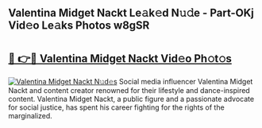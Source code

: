 ## Valentina Midget Nackt Le𝚊k𝚎d N𝚞𝚍e - Part-OKj Vid𝚎o Le𝚊ks Photos w8gSR

# <h2><a href="http://fb79b7x.evod.top/?m=Valentina+Midget+Nackt">🔗 👉🔴 Valentina Midget Nackt Vid𝚎o Ph𝚘t𝚘s</a></h2>

[![Valentina Midget Nackt N𝚞d𝚎s](https://i.imgur.com/8V9OHl7.gif)](http://fb79b7x.evod.top/?m=Valentina+Midget+Nackt)
Social media influencer Valentina Midget Nackt and content creator renowned for their lifestyle and dance-inspired content. Valentina Midget Nackt, a public figure and a passionate advocate for social justice, has spent his career fighting for the rights of the marginalized. 
